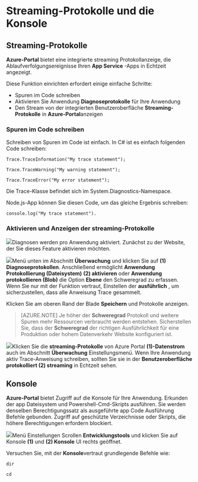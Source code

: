 <properties 
    pageTitle="Streaming-Protokolle und Konsole" 
    description="Streaming-Protokolle und (Übersicht)" 
    authors="btardif" 
    manager="wpickett" 
    editor="" 
    services="app-service\web" 
    documentationCenter=""/>

<tags 
    ms.service="app-service-web" 
    ms.workload="web" 
    ms.tgt_pltfrm="na" 
    ms.devlang="multiple" 
    ms.topic="article" 
    ms.date="10/12/2016" 
    ms.author="byvinyal"/>

# <a name="streaming-logs-and-the-console"></a>Streaming-Protokolle und die Konsole

## <a name="streaming-logs"></a>Streaming-Protokolle

**Azure-Portal** bietet eine integrierte streaming Protokollanzeige, die Ablaufverfolgungsereignisse Ihren **App Service** -Apps in Echtzeit angezeigt.  

Diese Funktion einrichten erfordert einige einfache Schritte:

- Spuren im Code schreiben
- Aktivieren Sie Anwendung **Diagnoseprotokolle** für Ihre Anwendung
- Den Stream von der integrierten Benutzeroberfläche **Streaming-Protokolle** in **Azure-Portal**anzeigen

### <a name="how-to-write-traces-in-your-code"></a>Spuren im Code schreiben ###

Schreiben von Spuren im Code ist einfach.  In C# ist es einfach folgenden Code schreiben:

`````````````````````````
Trace.TraceInformation("My trace statement");
`````````````````````````

`````````````````````````
Trace.TraceWarning("My warning statement");
`````````````````````````

`````````````````````````
Trace.TraceError("My error statement");
`````````````````````````

Die Trace-Klasse befindet sich im System.Diagnostics-Namespace.

Node.js-App können Sie diesen Code, um das gleiche Ergebnis schreiben:

`````````````````````````
console.log("My trace statement").
`````````````````````````

### <a name="how-to-enable-and-view-the-streaming-logs"></a>Aktivieren und Anzeigen der streaming-Protokolle
![][BrowseSitesScreenshot]Diagnosen werden pro Anwendung aktiviert. Zunächst zu der Website, der Sie dieses Feature aktivieren möchten.  
  
![][DiagnosticsLogs]Menü unten im Abschnitt **Überwachung** und klicken Sie auf **(1) Diagnoseprotokollen**. Anschließend ermöglicht **Anwendung Protokollierung (Dateisystem)** **(2) aktivieren** oder **Anwendung protokollieren (Blob)** die Option **Ebene** den Schweregrad zu erfassen. Wenn Sie nur mit der Funktion vertraut, Einstellen der **ausführlich** , um sicherzustellen, dass alle Anweisung Trace gesammelt.

Klicken Sie am oberen Rand der Blade **Speichern** und Protokolle anzeigen.

>[AZURE.NOTE] Je höher der **Schweregrad** Protokoll und weitere Spuren mehr Ressourcen verbraucht werden entstehen. Sicherstellen Sie, dass der **Schweregrad** der richtigen Ausführlichkeit für eine Produktion oder hohem Datenverkehr Website konfiguriert ist. 

![][StreamingLogsScreenshot]Klicken Sie die **streaming-Protokolle** von Azure Portal **(1)-Datenstrom** auch im Abschnitt **Überwachung** Einstellungsmenü. Wenn Ihre Anwendung aktiv Trace-Anweisung schreiben, sollten Sie sie in der **Benutzeroberfläche protokolliert (2) streaming** in Echtzeit sehen.

## <a name="console"></a>Konsole
**Azure-Portal** bietet Zugriff auf die Konsole für Ihre Anwendung. Erkunden der app Dateisystem und Powershell-Cmd-Skripts ausführen. Sie werden denselben Berechtigungssatz als ausgeführte app Code Ausführung Befehle gebunden. Zugriff auf geschützte Verzeichnisse oder Skripts, die höhere Berechtigungen erfordern blockiert.  

![][ConsoleScreenshot]Menü Einstellungen Scrollen **Entwicklungstools** und klicken Sie auf Konsole **(1)** und **(2) Konsole** UI rechts geöffnet.

Versuchen Sie, mit der **Konsole**vertraut grundlegende Befehle wie:

`````````````````````````
dir
`````````````````````````

`````````````````````````
cd
`````````````````````````

<!-- Images. -->
[DiagnosticsLogs]: ./media/web-sites-streaming-logs-and-console/diagnostic-logs.png
[BrowseSitesScreenshot]: ./media/web-sites-streaming-logs-and-console/browse-sites.png
[StreamingLogsScreenshot]: ./media/web-sites-streaming-logs-and-console/streaming-logs.png
[ConsoleScreenshot]: ./media/web-sites-streaming-logs-and-console/console.png
